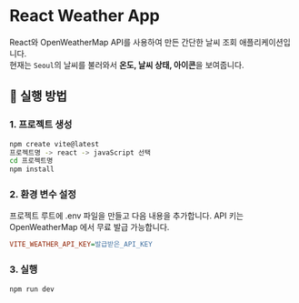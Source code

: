 # React Weather App

React와 OpenWeatherMap API를 사용하여 만든 간단한 날씨 조회 애플리케이션입니다.  
현재는 `Seoul`의 날씨를 불러와서 **온도, 날씨 상태, 아이콘**을 보여줍니다.

## 🚀 실행 방법

### 1. 프로젝트 생성

```bash
npm create vite@latest
프로젝트명 -> react -> javaScript 선택
cd 프로젝트명
npm install
```

### 2. 환경 변수 설정

프로젝트 루트에 .env 파일을 만들고 다음 내용을 추가합니다.
API 키는 OpenWeatherMap 에서 무료 발급 가능합니다.

```ini
VITE_WEATHER_API_KEY=발급받은_API_KEY
```

### 3. 실행

```bash
npm run dev
```
